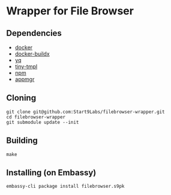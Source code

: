 # Wrapper for File Browser

## Dependencies

- [docker](https://docs.docker.com/get-docker)
- [docker-buildx](https://docs.docker.com/buildx/working-with-buildx/)
- [yq](https://mikefarah.gitbook.io/yq)
- [tiny-tmpl](https://github.com/Start9Labs/templating-engine-rs.git)
- [npm](https://www.npmjs.com/get-npm)
- [appmgr](https://github.com/Start9Labs/embassy-os/tree/master/appmgr)

## Cloning
```
git clone git@github.com:Start9Labs/filebrowser-wrapper.git
cd filebrowser-wrapper
git submodule update --init
```

## Building

```
make
```

## Installing (on Embassy)
```
embassy-cli package install filebrowser.s9pk
```

